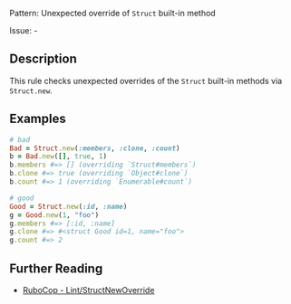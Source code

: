 Pattern: Unexpected override of `Struct` built-in method

Issue: -

## Description

This rule checks unexpected overrides of the `Struct` built-in methods via `Struct.new`.

## Examples

```ruby
# bad
Bad = Struct.new(:members, :clone, :count)
b = Bad.new([], true, 1)
b.members #=> [] (overriding `Struct#members`)
b.clone #=> true (overriding `Object#clone`)
b.count #=> 1 (overriding `Enumerable#count`)

# good
Good = Struct.new(:id, :name)
g = Good.new(1, "foo")
g.members #=> [:id, :name]
g.clone #=> #<struct Good id=1, name="foo">
g.count #=> 2
```

## Further Reading

* [RuboCop - Lint/StructNewOverride](https://rubocop.readthedocs.io/en/latest/cops_lint/#lintstructnewoverride)
